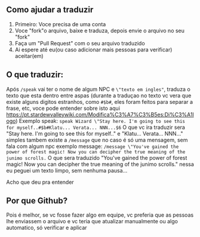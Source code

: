 

## Como ajudar a traduzir

 1. Primeiro: Voce precisa de uma conta
 2. Voce "fork"o arquivo, baixe e traduza, depois envie o arquivo no seu
    "fork"
 3. Faça um "Pull Request" com o seu arquivo traduzido
 4. Ai espere até eu(ou caso adicionar mais pessoas para verificar)
    aceitar(em)

## O que traduzir:

Após `/speak` vai ter o nome de algum NPC e `\"texto em ingles"`, traduza o texto que esta dentro entre aspas
(durante a traduçao no texto vc vera que existe alguns digitos estranhos, como `#$b#`, eles foram feitos para separar a frase, etc, voce pode entender sobre isto aqui https://pt.stardewvalleywiki.com/Modifica%C3%A7%C3%B5es:Di%C3%A1logo)
Exemplo speak: `speak Wizard \"Stay here. I'm going to see this for myself..#$b#Klatu... Verata... NNN...$6`  O que vc ira traduzir sera "Stay here. I'm going to see this for myself.." e "Klatu... Verata... NNN..." simples
tambem existe a `/message` que no caso é só uma mensagem, sem fala com algum npc
exemplo message: `/message \"You've gained the power of forest magic! Now you can decipher the true meaning of the junimo scrolls.`   O que sera traduzido "You've gained the power of forest magic! Now you can decipher the true meaning of the junimo scrolls." nessa eu peguei um texto limpo, sem nenhuma pausa...

Acho que deu pra entender

## Por que Github?

Pois é melhor, se vc fosse fazer algo em equipe, vc preferia que as pessoas lhe enviassem o arquivo e vc teria que atualizar manualmente ou algo automatico, só verificar e aplicar
